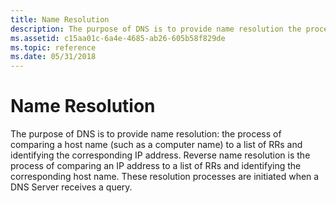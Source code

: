 ```yaml
---
title: Name Resolution
description: The purpose of DNS is to provide name resolution the process of comparing a host name (such as a computer name) to a list of RRs and identifying the corresponding IP address.
ms.assetid: c15aa01c-6a4e-4685-ab26-605b58f829de
ms.topic: reference
ms.date: 05/31/2018
---
```


# Name Resolution

The purpose of DNS is to provide name resolution: the process of comparing a host name (such as a computer name) to a list of RRs and identifying the corresponding IP address. Reverse name resolution is the process of comparing an IP address to a list of RRs and identifying the corresponding host name. These resolution processes are initiated when a DNS Server receives a query.

 

 




